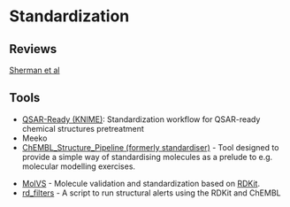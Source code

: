 # Standardization
## Reviews
[Sherman et al](https://pubmed.ncbi.nlm.nih.gov/23579614/)

## Tools
- [QSAR-Ready (KNIME)](https://github.com/NIEHS/QSAR-ready): Standardization workflow for QSAR-ready chemical structures pretreatment
- Meeko
- [ChEMBL_Structure_Pipeline (formerly standardiser)](https://github.com/chembl/ChEMBL_Structure_Pipeline) - Tool designed to provide a simple way of standardising molecules as a prelude to e.g. molecular modelling exercises.
* [MolVS](https://github.com/mcs07/MolVS) - Molecule validation and standardization based on [RDKit](http://www.rdkit.org/).
* [rd_filters](https://github.com/PatWalters/rd_filters) - A script to run structural alerts using the RDKit and ChEMBL
